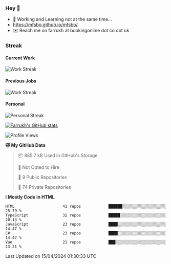 ### Hey 👋

- 🏃 Working and Learning not at the same time...
- https://mfsbo.github.io/mfsbo/
- ✉️ Reach me on farrukh at bookingonline dot co dot uk

### Streak
#### Current Work
![Work Streak](https://streak-stats.demolab.com/?user=mfsbo)
#### Previous Jobs
![Work Streak](https://streak-stats.demolab.com/?user=farrukhcw)
#### Personal
![Personal Streak](https://streak-stats.demolab.com/?user=farrukhsubhani)

[![Farrukh's GitHub stats](https://github-readme-stats.vercel.app/api?username=mfsbo&hide=stars&count_private=true)](https://github.com/mfsbo/)

<!--START_SECTION:waka-->
![Profile Views](http://img.shields.io/badge/Profile%20Views-7-blue)

**🐱 My GitHub Data** 

> 📦 885.7 kB Used in GitHub's Storage 
 > 
> 🚫 Not Opted to Hire
 > 
> 📜 9 Public Repositories 
 > 
> 🔑 74 Private Repositories 
 > 
**I Mostly Code in HTML** 

```text
HTML                     41 repos            ██████░░░░░░░░░░░░░░░░░░░   25.79 % 
TypeScript               32 repos            █████░░░░░░░░░░░░░░░░░░░░   20.13 % 
JavaScript               23 repos            ████░░░░░░░░░░░░░░░░░░░░░   14.47 % 
C#                       23 repos            ████░░░░░░░░░░░░░░░░░░░░░   14.47 % 
Vue                      21 repos            ███░░░░░░░░░░░░░░░░░░░░░░   13.21 % 
```




 Last Updated on 15/04/2024 01:30:33 UTC
<!--END_SECTION:waka-->
<!--
**mfsbo/mfsbo** is a ✨ _special_ ✨ repository because its `README.md` (this file) appears on your GitHub profile.

Here are some ideas to get you started:

- 🔭 I’m currently working on ...
- 🌱 I’m currently learning ...
- 👯 I’m looking to collaborate on ...
- 🤔 I’m looking for help with ...
- 💬 Ask me about ...
- 📫 How to reach me: ...
- 😄 Pronouns: ...
- ⚡ Fun fact: ...
-->
